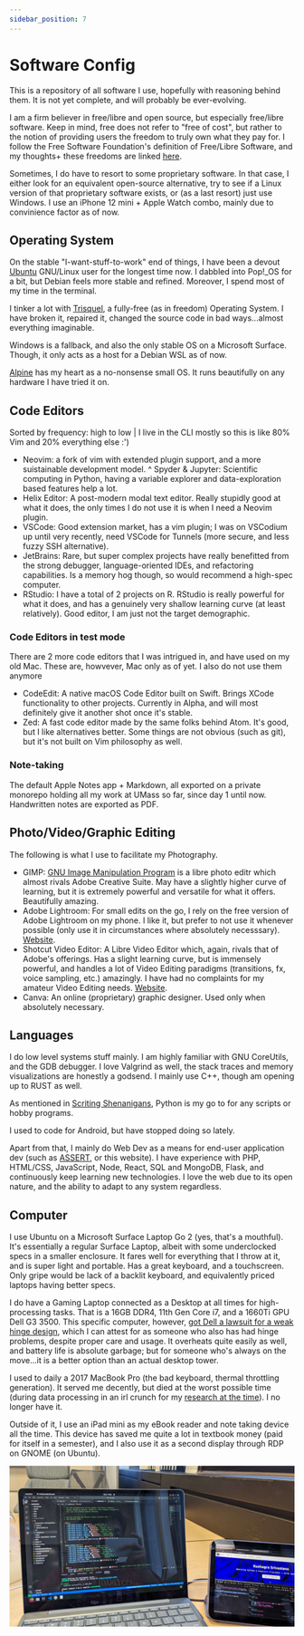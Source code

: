 ```yaml
---
sidebar_position: 7
---
```


# Software Config

This is a repository of all software I use, hopefully with reasoning behind them. It is not yet complete, and will probably be ever-evolving.

I am a firm believer in free/libre and open source, but especially free/libre software. Keep in mind, free does not refer to "free of cost", but rather to the notion of providing users the freedom to truly own what they pay for. I follow the Free Software Foundation's definition of Free/Libre Software, and my thoughts+ these freedoms are linked [here](/disclaimer_fsf).

Sometimes, I do have to resort to some proprietary software. In that case, I either look for an equivalent open-source alternative, try to see if a Linux version of that proprietary software exists, or (as a last resort) just use Windows. I use an iPhone 12 mini + Apple Watch combo, mainly due to convinience factor as of now.

## Operating System

On the stable "I-want-stuff-to-work" end of things, I have been a devout [Ubuntu](https://ubuntu.com) GNU/Linux user for the longest time now. I dabbled into Pop!_OS for a bit, but Debian feels more stable and refined. Moreover, I spend most of my time in the terminal.

I tinker a lot with [Trisquel](https://trisquel.info), a fully-free (as in freedom) Operating System. I have broken it, repaired it, changed the source code in bad ways...almost everything imaginable. 

Windows is a fallback, and also the only stable OS on a Microsoft Surface. Though, it only acts as a host for a Debian WSL as of now.

[Alpine](https://alpine.org) has my heart as a no-nonsense small OS. It runs beautifully on any hardware I have tried it on.

## Code Editors

Sorted by frequency: high to low | I live in the CLI mostly so this is like 80% Vim and 20% everything else :')

* Neovim: a fork of vim with extended plugin support, and a more suistainable development model. 
^ Spyder & Jupyter: Scientific computing in Python, having a variable explorer and data-exploration based features help a lot.
* Helix Editor: A post-modern modal text editor. Really stupidly good at what it does, the only times I do not use it is when I need a Neovim plugin.
* VSCode: Good extension market, has a vim plugin; I was on VSCodium up until very recently, need VSCode for Tunnels (more secure, and less fuzzy SSH alternative).
* JetBrains: Rare, but super complex projects have really benefitted from the strong debugger, language-oriented IDEs, and refactoring capabilities. Is a memory hog though, so would recommend a high-spec computer.
* RStudio: I have a total of 2 projects on R. RStudio is really powerful for what it does, and has a genuinely very shallow learning curve (at least relatively). Good editor, I am just not the target demographic.

### Code Editors in test mode

There are 2 more code editors that I was intrigued in, and have used on my old Mac. These are, howvever, Mac only as of yet. I also do not use them anymore

* CodeEdit: A native macOS Code Editor built on Swift. Brings XCode functionality to other projects. Currently in Alpha, and will most definitely give it another shot once it's stable.
* Zed: A fast code editor made by the same folks behind Atom. It's good, but I like alternatives better. Some things are not obvious (such as git), but it's not built on Vim philosophy as well. 

### Note-taking

The default Apple Notes app + Markdown, all exported on a private monorepo holding all my work at UMass so far, since day 1 until now. Handwritten notes are exported as PDF.

## Photo/Video/Graphic Editing

The following is what I use to facilitate my Photography. 

* GIMP: [GNU Image Manipulation Program](https://www.gimp.org/) is a libre photo editr which almost rivals Adobe Creative Suite. May have a slightly higher curve of learning, but it is extremely powerful and versatile for what it offers. Beautifully amazing.
* Adobe Lightroom: For small edits on the go, I rely on the free version of Adobe Lightroom on my phone. I like it, but prefer to not use it whenever possible (only use it in circumstances where absolutely necesssary). [Website](https://www.adobe.com/products/photoshop-lightroom.html).
* Shotcut Video Editor: A Libre Video Editor which, again, rivals that of Adobe's offerings. Has a slight learning curve, but is immensely powerful, and handles a lot of Video Editing paradigms (transitions, fx, voice sampling, etc.) amazingly. I have had no complaints for my amateur Video Editing needs. [Website](https://shotcut.org/).
* Canva: An online (proprietary) graphic designer. Used only when absolutely necessary. 

## Languages

I do low level systems stuff mainly. I am highly familiar with GNU CoreUtils, and the GDB debugger. I love Valgrind as well, the stack traces and memory visualizations are honestly a godsend. I mainly use C++, though am opening up to RUST as well.

As mentioned in [Scriting Shenanigans](./scripting-shenanigans), Python is my go to for any scripts or hobby programs.

I used to code for Android, but have stopped doing so lately. 

Apart from that, I mainly do Web Dev as a means for end-user application dev (such as [ASSERT](https://suobset.github.io/assert), or this website). I have experience with PHP, HTML/CSS, JavaScript, Node, React, SQL and MongoDB, Flask, and continuously keep learning new technologies. I love the web due to its open nature, and the ability to adapt to any system regardless.

## Computer

I use Ubuntu on a Microsoft Surface Laptop Go 2 (yes, that's a mouthful). It's essentially a regular Surface Laptop, albeit with some underclocked specs in a smaller enclosure. It fares well for everything that I throw at it, and is super light and portable. Has a great keyboard, and a touchscreen. Only gripe would be lack of a backlit keyboard, and equivalently priced laptops having better specs.

I do have a Gaming Laptop connected as a Desktop at all times for high-processing tasks. That is a 16GB DDR4, 11th Gen Core i7, and a 1660Ti GPU Dell G3 3500. This specific computer, however, [got Dell a lawsuit for a weak hinge design](https://www.reddit.com/r/Dell/comments/j4buk9/class_action_lawsuit_against_dell_dell_g3_hinge/), which I can attest for as someone who also has had hinge problems, despite proper care and usage. It overheats quite easily as well, and battery life is absolute garbage; but for someone who's always on the move...it is a better option than an actual desktop tower.

I used to daily a 2017 MacBook Pro (the bad keyboard, thermal throttling generation). It served me decently, but died at the worst possible time (during data processing in an irl crunch for my [research at the time](https://suobset.github.io/iCons3)). I no longer have it.

Outside of it, I use an iPad mini as my eBook reader and note taking device all the time. This device has saved me quite a lot in textbook money (paid for itself in a semester), and I also use it as a second display through RDP on GNOME (on Ubuntu).

![iPad + Surface](./assets/tech-config-setup.jpg)